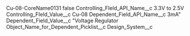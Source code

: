<?xml version="1.0" encoding="UTF-8"?>
<CustomMetadata xmlns="http://soap.sforce.com/2006/04/metadata" xmlns:xsi="http://www.w3.org/2001/XMLSchema-instance" xmlns:xsd="http://www.w3.org/2001/XMLSchema">
    <label>Cu-08-CoreName0131</label>
    <protected>false</protected>
    <values>
        <field>Controlling_FIeld_API_Name__c</field>
        <value xsi:type="xsd:string">3.3V to 2.5V</value>
    </values>
    <values>
        <field>Controlling_FIeld_Value__c</field>
        <value xsi:type="xsd:string">Cu-08</value>
    </values>
    <values>
        <field>Dependent_Field_API_Name__c</field>
        <value xsi:type="xsd:string">3mA&quot;</value>
    </values>
    <values>
        <field>Dependent_Field_Value__c</field>
        <value xsi:type="xsd:string">&quot;Voltage Regulator</value>
    </values>
    <values>
        <field>Object_Name_for_Dependent_Picklist__c</field>
        <value xsi:type="xsd:string">Design_System__c</value>
    </values>
</CustomMetadata>
